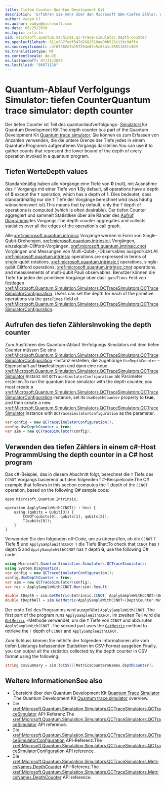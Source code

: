 ```yaml
---
title: Tiefen Counter-Quantum Development Kit
description: 'Erfahren Sie mehr über den Microsoft QDK-tiefen Zähler, der den Quantum-Ablauf Verfolgungs Simulator verwendet, um die Anzahl der einzelnen in einem Q #-Programm aufgerufenen Vorgänge zu erfassen.'
author: vadym-kl
ms.author: vadym@microsoft.com
ms.date: 06/25/2020
ms.topic: article
uid: microsoft.quantum.machines.qc-trace-simulator.depth-counter
ms.openlocfilehash: 811e387fedf547d2681518ae0bb525c13dc84ff4
ms.sourcegitcommit: cdf67362d7b157254e6fe5c63a1c5551183fc589
ms.translationtype: MT
ms.contentlocale: de-DE
ms.lasthandoff: 07/21/2020
ms.locfileid: "86871126"
---
```

# <a name="quantum-trace-simulator-depth-counter"></a><span data-ttu-id="eddad-103">Quantum-Ablauf Verfolgungs Simulator: tiefen Counter</span><span class="sxs-lookup"><span data-stu-id="eddad-103">Quantum trace simulator: depth counter</span></span>

<span data-ttu-id="eddad-104">Der tiefen Counter ist Teil des quantumlaufverfolgungs- [Simulators](xref:microsoft.quantum.machines.qc-trace-simulator.intro)für Quantum Development Kit.</span><span class="sxs-lookup"><span data-stu-id="eddad-104">The depth counter is a part of the Quantum Development Kit [Quantum trace simulator](xref:microsoft.quantum.machines.qc-trace-simulator.intro).</span></span>
<span data-ttu-id="eddad-105">Sie können es zum Erfassen von Anzahlen verwenden, die die untere Grenze der Tiefe jedes in einem Quantum-Programm aufgerufenen Vorgangs darstellen.</span><span class="sxs-lookup"><span data-stu-id="eddad-105">You can use it to gather counts that represent the lower bound of the depth of every operation invoked in a quantum program.</span></span> 

## <a name="depth-values"></a><span data-ttu-id="eddad-106">Tiefen Werte</span><span class="sxs-lookup"><span data-stu-id="eddad-106">Depth values</span></span>

<span data-ttu-id="eddad-107">Standardmäßig haben alle Vorgänge eine Tiefe von **0** (null), mit Ausnahme des `T` Vorgangs mit einer Tiefe von **1**.</span><span class="sxs-lookup"><span data-stu-id="eddad-107">By default, all operations have a depth of **0** except the `T` operation, which has a depth of **1**.</span></span> <span data-ttu-id="eddad-108">Dies bedeutet, dass standardmäßig nur die `T` Tiefe der Vorgänge berechnet wird (was häufig wünschenswert ist).</span><span class="sxs-lookup"><span data-stu-id="eddad-108">This means that by default, only the `T` depth of operations is computed (which is often desirable).</span></span> <span data-ttu-id="eddad-109">Der tiefen Counter aggregiert und sammelt Statistiken über alle Ränder des [Aufruf Diagramms](https://en.wikipedia.org/wiki/Call_graph)des Vorgangs.</span><span class="sxs-lookup"><span data-stu-id="eddad-109">The depth counter aggregates and collects statistics over all the edges of the operation's [call graph](https://en.wikipedia.org/wiki/Call_graph).</span></span>

<span data-ttu-id="eddad-110">Alle <xref:microsoft.quantum.intrinsic> Vorgänge werden in Form von Single-Qubit-Drehungen, <xref:microsoft.quantum.intrinsic.t> Vorgängen, einzelqubit-Clifford-Vorgängen, <xref:microsoft.quantum.intrinsic.cnot> Vorgängen und Messungen von Multi-Qubit-,-Observables ausgedrückt.</span><span class="sxs-lookup"><span data-stu-id="eddad-110">All <xref:microsoft.quantum.intrinsic> operations are expressed in terms of single-qubit rotations, <xref:microsoft.quantum.intrinsic.t> operations, single-qubit Clifford operations, <xref:microsoft.quantum.intrinsic.cnot> operations, and measurements of multi-qubit Pauli observables.</span></span> <span data-ttu-id="eddad-111">Benutzer können die Tiefe für jeden der primitiven Vorgänge über das- `gateTimes` Feld von festlegen <xref:Microsoft.Quantum.Simulation.Simulators.QCTraceSimulators.QCTraceSimulatorConfiguration> .</span><span class="sxs-lookup"><span data-stu-id="eddad-111">Users can set the depth for each of the primitive operations via the `gateTimes` field of <xref:Microsoft.Quantum.Simulation.Simulators.QCTraceSimulators.QCTraceSimulatorConfiguration>.</span></span>

## <a name="invoking-the-depth-counter"></a><span data-ttu-id="eddad-112">Aufrufen des tiefen Zählers</span><span class="sxs-lookup"><span data-stu-id="eddad-112">Invoking the depth counter</span></span>

<span data-ttu-id="eddad-113">Zum Ausführen des Quantum-Ablauf Verfolgungs Simulators mit dem tiefen Counter müssen Sie eine <xref:Microsoft.Quantum.Simulation.Simulators.QCTraceSimulators.QCTraceSimulatorConfiguration> -Instanz erstellen, die zugehörige `UseDepthCounter` -Eigenschaft auf **true**festlegen und dann eine neue- <xref:Microsoft.Quantum.Simulation.Simulators.QCTraceSimulators.QCTraceSimulator> Instanz mit `QCTraceSimulatorConfiguration` als Parameter erstellen.</span><span class="sxs-lookup"><span data-stu-id="eddad-113">To run the quantum trace simulator with the depth counter, you must create a <xref:Microsoft.Quantum.Simulation.Simulators.QCTraceSimulators.QCTraceSimulatorConfiguration> instance, set its `UseDepthCounter` property to **true**, and then create a new <xref:Microsoft.Quantum.Simulation.Simulators.QCTraceSimulators.QCTraceSimulator> instance with `QCTraceSimulatorConfiguration` as the parameter.</span></span> 

```csharp
var config = new QCTraceSimulatorConfiguration();
config.UseDepthCounter = true;
var sim = new QCTraceSimulator(config);
```

## <a name="using-the-depth-counter-in-a-c-host-program"></a><span data-ttu-id="eddad-114">Verwenden des tiefen Zählers in einem c#-Host Programm</span><span class="sxs-lookup"><span data-stu-id="eddad-114">Using the depth counter in a C# host program</span></span>

<span data-ttu-id="eddad-115">Das c#-Beispiel, das in diesem Abschnitt folgt, berechnet die `T` Tiefe des `CCNOT` Vorgangs basierend auf dem folgenden f #-Beispielcode:</span><span class="sxs-lookup"><span data-stu-id="eddad-115">The C# example that follows in this section computes the `T` depth of the `CCNOT` operation, based on the following Q# sample code:</span></span>

```qsharp
open Microsoft.Quantum.Intrinsic;

operation ApplySampleWithCCNOT() : Unit {
    using (qubits = Qubit[3]) {
        CCNOT(qubits[0], qubits[1], qubits[2]);
        T(qubits[0]);
    }
}
```

<span data-ttu-id="eddad-116">Verwenden Sie den folgenden c#-Code, um zu überprüfen, ob die `CCNOT` `T` Tiefe **5** und `ApplySampleWithCCNOT` `T` die Tiefe **6**hat:</span><span class="sxs-lookup"><span data-stu-id="eddad-116">To check that `CCNOT` has `T` depth **5** and `ApplySampleWithCCNOT` has `T` depth **6**, use the following C# code:</span></span>

```csharp
using Microsoft.Quantum.Simulation.Simulators.QCTraceSimulators;
using System.Diagnostics;
var config = new QCTraceSimulatorConfiguration();
config.UseDepthCounter = true;
var sim = new QCTraceSimulator(config);
var res = ApplySampleWithCCNOT.Run(sim).Result;

double tDepth = sim.GetMetric<Intrinsic.CCNOT, ApplySampleWithCCNOT>(DepthCounter.Metrics.Depth);
double tDepthAll = sim.GetMetric<ApplySampleWithCCNOT>(DepthCounter.Metrics.Depth);
```

<span data-ttu-id="eddad-117">Der erste Teil des Programms wird ausgeführt `ApplySampleWithCCNOT` .</span><span class="sxs-lookup"><span data-stu-id="eddad-117">The first part of the program runs `ApplySampleWithCCNOT`.</span></span> <span data-ttu-id="eddad-118">Im zweiten Teil wird die [`GetMetric`](https://docs.microsoft.com/dotnet/api/microsoft.quantum.simulation.simulators.qctracesimulators.qctracesimulator.getmetric) -Methode verwendet, um die `T` Tiefe von `CCNOT` und abzurufen `ApplySampleWithCCNOT` .</span><span class="sxs-lookup"><span data-stu-id="eddad-118">The second part uses the [`GetMetric`](https://docs.microsoft.com/dotnet/api/microsoft.quantum.simulation.simulators.qctracesimulators.qctracesimulator.getmetric) method to retrieve the `T` depth of `CCNOT` and `ApplySampleWithCCNOT`.</span></span> 

<span data-ttu-id="eddad-119">Zum Schluss können Sie mithilfe der folgenden Informationen alle vom tiefen Leistungs befassenden Statistiken im CSV-Format ausgeben:</span><span class="sxs-lookup"><span data-stu-id="eddad-119">Finally, you can output all the statistics collected by the depth counter in CSV format using the following:</span></span>
```csharp
string csvSummary = sim.ToCSV()[MetricsCountersNames.depthCounter];
```

## <a name="see-also"></a><span data-ttu-id="eddad-120">Weitere Informationen</span><span class="sxs-lookup"><span data-stu-id="eddad-120">See also</span></span>

- <span data-ttu-id="eddad-121">Übersicht über den Quantum Development Kit [Quantum Trace Simulator](xref:microsoft.quantum.machines.qc-trace-simulator.intro) .</span><span class="sxs-lookup"><span data-stu-id="eddad-121">The Quantum Development Kit [Quantum trace simulator](xref:microsoft.quantum.machines.qc-trace-simulator.intro) overview.</span></span>
- <span data-ttu-id="eddad-122">Die <xref:Microsoft.Quantum.Simulation.Simulators.QCTraceSimulators.QCTraceSimulator> API-Referenz.</span><span class="sxs-lookup"><span data-stu-id="eddad-122">The <xref:Microsoft.Quantum.Simulation.Simulators.QCTraceSimulators.QCTraceSimulator> API reference.</span></span>
- <span data-ttu-id="eddad-123">Die <xref:Microsoft.Quantum.Simulation.Simulators.QCTraceSimulators.QCTraceSimulatorConfiguration> API-Referenz.</span><span class="sxs-lookup"><span data-stu-id="eddad-123">The <xref:Microsoft.Quantum.Simulation.Simulators.QCTraceSimulators.QCTraceSimulatorConfiguration> API reference.</span></span>
- <span data-ttu-id="eddad-124">Die <xref:Microsoft.Quantum.Simulation.Simulators.QCTraceSimulators.MetricsNames.DepthCounter> API-Referenz.</span><span class="sxs-lookup"><span data-stu-id="eddad-124">The <xref:Microsoft.Quantum.Simulation.Simulators.QCTraceSimulators.MetricsNames.DepthCounter> API reference.</span></span>
